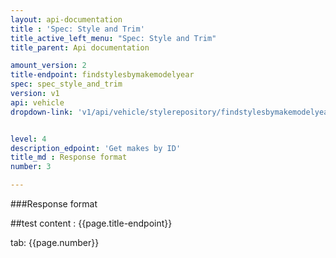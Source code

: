 ```yaml
---
layout: api-documentation
title : 'Spec: Style and Trim'
title_active_left_menu: "Spec: Style and Trim"
title_parent: Api documentation

amount_version: 2
title-endpoint: findstylesbymakemodelyear
spec: spec_style_and_trim
version: v1
api: vehicle
dropdown-link: 'v1/api/vehicle/stylerepository/findstylesbymakemodelyear'


level: 4
description_edpoint: 'Get makes by ID'
title_md : Response format
number: 3

---
```


###Response format

##test content : {{page.title-endpoint}} 

tab: {{page.number}}